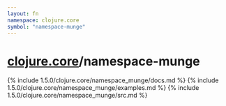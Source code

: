 ```yaml
---
layout: fn
namespace: clojure.core
symbol: "namespace-munge"
---
```


# [clojure.core](../)/namespace-munge

{% include 1.5.0/clojure.core/namespace_munge/docs.md %}
{% include 1.5.0/clojure.core/namespace_munge/examples.md %}
{% include 1.5.0/clojure.core/namespace_munge/src.md %}

